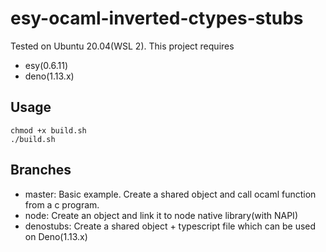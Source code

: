 # esy-ocaml-inverted-ctypes-stubs

Tested on Ubuntu 20.04(WSL 2).
This project requires
- esy(0.6.11)
- deno(1.13.x)

## Usage

```
chmod +x build.sh
./build.sh
```

## Branches
- master: Basic example. Create a shared object and call ocaml function from a c program.
- node: Create an object and link it to node native library(with NAPI)
- denostubs: Create a shared object + typescript file which can be used on Deno(1.13.x)